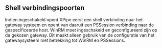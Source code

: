 ## Shell verbindingspoorten

Indien ingeschakeld opent XPipe eerst een shell verbinding naar het gateway systeem en opent van daaruit een PSSession verbinding naar de gespecificeerde host. WinRM moet ingeschakeld en geconfigureerd zijn op de gekozen gateway. Dit maakt alleen gebruik van de configuratie van het gatewaysysteem met betrekking tot WinRM en PSSessions.
